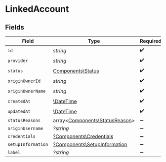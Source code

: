 # LinkedAccount


## Fields

| Field                                                                       | Type                                                                        | Required                                                                    | Description                                                                 |
| --------------------------------------------------------------------------- | --------------------------------------------------------------------------- | --------------------------------------------------------------------------- | --------------------------------------------------------------------------- |
| `id`                                                                        | *string*                                                                    | :heavy_check_mark:                                                          | N/A                                                                         |
| `provider`                                                                  | *string*                                                                    | :heavy_check_mark:                                                          | N/A                                                                         |
| `status`                                                                    | [Components\Status](../../Models/Components/Status.md)                      | :heavy_check_mark:                                                          | N/A                                                                         |
| `originOwnerId`                                                             | *string*                                                                    | :heavy_check_mark:                                                          | N/A                                                                         |
| `originOwnerName`                                                           | *string*                                                                    | :heavy_check_mark:                                                          | N/A                                                                         |
| `createdAt`                                                                 | [\DateTime](https://www.php.net/manual/en/class.datetime.php)               | :heavy_check_mark:                                                          | N/A                                                                         |
| `updatedAt`                                                                 | [\DateTime](https://www.php.net/manual/en/class.datetime.php)               | :heavy_check_mark:                                                          | N/A                                                                         |
| `statusReasons`                                                             | array<[Components\StatusReason](../../Models/Components/StatusReason.md)>   | :heavy_minus_sign:                                                          | N/A                                                                         |
| `originUsername`                                                            | *?string*                                                                   | :heavy_minus_sign:                                                          | N/A                                                                         |
| `credentials`                                                               | [?Components\Credentials](../../Models/Components/Credentials.md)           | :heavy_minus_sign:                                                          | N/A                                                                         |
| `setupInformation`                                                          | [?Components\SetupInformation](../../Models/Components/SetupInformation.md) | :heavy_minus_sign:                                                          | N/A                                                                         |
| `label`                                                                     | *?string*                                                                   | :heavy_minus_sign:                                                          | N/A                                                                         |